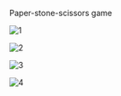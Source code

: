 Paper-stone-scissors game

![1](https://user-images.githubusercontent.com/79772379/168286584-c3f197dc-1259-49ea-9d4f-c454386a1e9b.jpg)

![2](https://user-images.githubusercontent.com/79772379/168286629-b587476c-76b5-48c3-b2ab-62f7a93c0582.jpg)

![3](https://user-images.githubusercontent.com/79772379/168286645-1072e3e0-63c5-467b-b900-10dfa5a55fea.jpg)

![4](https://user-images.githubusercontent.com/79772379/168286651-45d85b35-ff30-4db9-8d3c-694a35219668.jpg)
